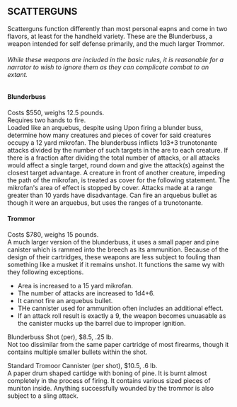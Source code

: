 ## SCATTERGUNS
Scatterguns function differently than most personal eapns and come in two flavors, at least for the handheld variety. These are the Blunderbuss, a weapon intended for self defense primarily, and the much larger Trommor.

###### While these weapons are included in the basic rules, it is reasonable for a narrator to wish to ignore them as they can complicate combat to an extant.

#### Blunderbuss
Costs $550, weighs 12.5 pounds.  
Requires two hands to fire.  
Loaded like an arquebus, despite using 
Upon firing a blunder buss, determine how many creatures and pieces of cover for said creatures occupy a 12 yard mikrofan. The blunderbuss inflicts 1d3+3 trunotonante attacks divided by the number of such targets in the are to each creature. If there is a fraction after dividing the total number of attacks, or all attacks would affect a single target, round down and give the attack(s) against the closest target advantage. A creature in front of another creature, impeding the path of the mikrofan, is treated as cover for the following statement. The mikrofan's area of effect is stopped by cover. Attacks made at a range greater than 10 yards have disadvantage. Can fire an arquebus bullet as though it were an arquebus, but uses the ranges of a trunotonante.

#### Trommor
Costs $780, weighs 15 pounds.  
A much larger version of the blunderbuss, it uses a small paper and pine canister which is rammed into the breech as its ammunition. Because of the design of their cartridges, these weapons are less subject to fouling than something like a musket if it remains unshot. It functions the same wy with they following exceptions.  
* Area is increased to a 15 yard mikrofan.
* The number of attacks are increased to 1d4+6.
* It cannot fire an arquebus bullet.
* THe cannister used for ammunition often includes an additional effect.
* If an attack roll result is exactly a 9, the weapon becomes unuasable as the canister mucks up the barrel due to improper ignition.

Blunderbuss Shot (per), $8.5, .25 lb.  
Not too dissimilar from the same paper cartridge of most firearms, though it contains multiple smaller bullets within the shot.

Standard Tromoor Cannister (per shot), $10.5, .6 lb.  
A paper drum shaped cartidge with boning of pine. It is burnt almost completely in the process of firing. It contains various sized pieces of muniton inside. Anything successfully wounded by the trommor is also subject to a sling attack.
